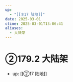 ```yaml
---
up:
  - "[[②17 陆地]]"
date: 2025-03-01
ctime: 2025-03-01T13:06:41
aliases:
  - 大陆架
---
```


# ②179.2 大陆架

- up: [[②17 陆地]]
